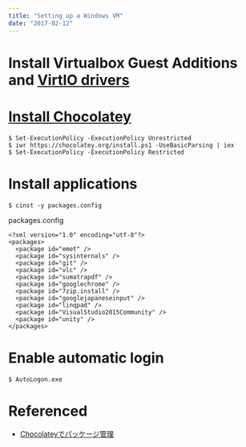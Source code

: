 ```yaml
---
title: "Setting up a Windows VM"
date: "2017-02-12"
---
```


# Install Virtualbox Guest Additions and [VirtIO drivers](https://fedoraproject.org/wiki/Windows_Virtio_Drivers)

# [Install Chocolatey](https://chocolatey.org/install)

```
$ Set-ExecutionPolicy -ExecutionPolicy Unrestricted
$ iwr https://chocolatey.org/install.ps1 -UseBasicParsing | iex
$ Set-ExecutionPolicy -ExecutionPolicy Restricted
```

# Install applications

```
$ cinst -y packages.config
```

packages.config
```
<?xml version="1.0" encoding="utf-8"?>
<packages>
  <package id="emet" />
  <package id="sysinternals" />
  <package id="git" />
  <package id="vlc" />
  <package id="sumatrapdf" />
  <package id="googlechrome" />
  <package id="7zip.install" />
  <package id="googlejapaneseinput" />
  <package id="linqpad" />
  <package id="VisualStudio2015Community" />
  <package id="unity" />
</packages>
```

# Enable automatic login

```
$ AutoLogon.exe
```

# Referenced

- [Chocolateyでパッケージ管理](http://qiita.com/basabasa/items/0c29df0f176e48f34812)

